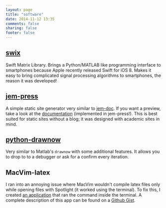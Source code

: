 ```yaml
---
layout: page
title: "software"
date: 2014-11-12 13:35
comments: false
sharing: false
footer: false
---
```


## [swix]

Swift Matrix Library. Brings a Python/MATLAB like programming interface to
smartphones because Apple recently released Swift for iOS 8. Makes it easy to
bring complicated signal processing algorithms to smartphones, the reason it
was developed!

## [jem-press]

A simple static site generator very similar to [jem-doc].  If you want a
preview, take a look at the [documentation] (implemented in jem-press!). This
is best suited for static sites without a blog; it was designed with academic
sites in mind.

## [python-drawnow]

Very similar to Matlab's `drawnow` with some additional features. It allows you
to drop to to a debugger or ask for a confirm every iteration.

## MacVim-latex
I ran into an annoying issue where MacVim wouldn't compile latex files only
while opening files with Spotlight (it worked using the terminal). To fix this,
I created [an application] that ran the command inside the terminal. A complete
description of this app can be found on a [Github Gist].

[Github Gist]:https://gist.github.com/scottsievert/83ebb64812c7e209efad
[an application]:Macvim-latex.zip



[swix]:https://github.com/scottsievert/swix
[jem-press]:https://github.com/scottsievert/jem-press
[jem-doc]:http://jemdoc.jaboc.net
[python-drawnow]:https://github.com/scottsievert/python-drawnow
[documentation]:http://scottsievert.github.io/jem-press/


